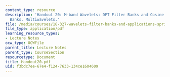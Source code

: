 ```yaml
---
content_type: resource
description: 'Handout 20: M-band Wavelets: DFT Filter Banks and Cosine Modulated Filter
  Banks. Multiwavelets.'
file: /media/courses/18-327-wavelets-filter-banks-and-applications-spring-2003/f3bdc7ee67e4f1247633134ce1604609_Handout20.pdf
file_type: application/pdf
learning_resource_types:
- Lecture Notes
ocw_type: OCWFile
parent_title: Lecture Notes
parent_type: CourseSection
resourcetype: Document
title: Handout20.pdf
uid: f3bdc7ee-67e4-f124-7633-134ce1604609
---
```

